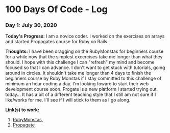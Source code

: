 # 100 Days Of Code - Log

### Day 1: July 30, 2020

**Today's Progress**: I am a novice coder. I worked on the exercises on arrays and started Propagates course for Ruby on Rails.

**Thoughts:** I have been dragging on the RubyMonstas for beginners course for a while now that the simplest excercises take me longer than what they should. I hope with this challenge I can "refresh" my mind and become focused so that I can advance. I don't want to get stuck with tutorials, going around in circles. It shouldn't take me longer than 4 days to finish the beginners course by Ruby Monstas if I stay committed to this challenge of minimum an hour coding a day. I'm looking foward to start their web development course soon. Progate is a new platform I started trying out today... It has a bit of a different teaching style that I still am not sure if I like/works for me. I'll see if I will stick to them as I go along.

**Link(s) to work:** 
1. [RubyMonstas](http://ruby-for-beginners.rubymonstas.org/exercises/arrays_2.html), 
2. [Propagate](https://progate.com/languages/rails5)

